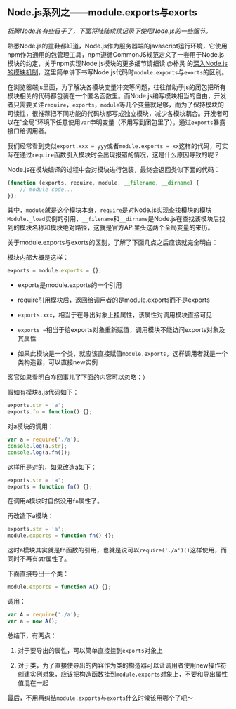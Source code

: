 ## Node.js系列之——module.exports与exorts

*折腾Node.js有些日子了，下面将陆陆续续记录下使用Node.js的一些细节。*

熟悉Node.js的童鞋都知道，Node.js作为服务器端的javascript运行环境，它使用npm作为通用的包管理工具，npm遵循CommonJS规范定义了一套用于Node.js模块的约定，关于npm实现Node.js模块的更多细节请细读 @朴灵 的[深入Node.js的模块机制](http://www.infoq.com/cn/articles/Node.js-module-mechanism)，这里简单讲下书写Node.js代码时`module.exports`与`exorts`的区别。

在浏览器端js里面，为了解决各模块变量冲突等问题，往往借助于js的闭包把所有模块相关的代码都包装在一个匿名函数里。而Node.js编写模块相当的自由，开发者只需要关注`require`，`exports`，`module`等几个变量就足够，而为了保持模块的可读性，很推荐把不同功能的代码块都写成独立模块，减少各模块耦合。开发者可以在“全局”环境下任意使用`var`申明变量（不用写到闭包里了），通过`exports`暴露接口给调用者。

我们经常看到类似`export.xxx = yyy`或者`module.exports = xx`这样的代码，可实际在通过`require`函数引入模块时会出现报错的情况，这是什么原因导致的呢？

Node.js在模块编译的过程中会对模块进行包装，最终会返回类似下面的代码：

``` javascript
(function (exports, require, module, __filename, __dirname) {
    // module code...
});
```

其中，`module`就是这个模块本身，`require`是对Node.js实现查找模块的模块`Module._load`实例的引用，`__filename`和`__dirname`是Node.js在查找该模块后找到的模块名称和模块绝对路径，这就是官方API里头这两个全局变量的来历。

关于module.exports与exorts的区别，了解了下面几点之后应该就完全明白：

模块内部大概是这样：

``` javascript
exports = module.exports = {};
```

- exports是module.exports的一个引用

- require引用模块后，返回给调用者的是module.exports而不是exports

- `exports.xxx`，相当于在导出对象上挂属性，该属性对调用模块直接可见

- `exports =`相当于给exports对象重新赋值，调用模块不能访问exports对象及其属性

- 如果此模块是一个类，就应该直接赋值`module.exports`，这样调用者就是一个类构造器，可以直接new实例

客官如果看明白咋回事儿了下面的内容可以忽略：）

假如有模块a.js代码如下：

``` javascript
exports.str = 'a';
exports.fn = function() {};
```

对a模块的调用：

``` javascript
var a = require('./a');
console.log(a.str);
console.log(a.fn());
```

这样用是对的，如果改造a如下：

``` javascript
exports.str = 'a';
exports = function fn() {};
```

在调用a模块时自然没用`fn`属性了。

再改造下a模块：

``` javascript
exports.str = 'a';
module.exports = function fn() {};
```

这时a模块其实就是fn函数的引用，也就是说可以`require('./a')()`这样使用，而同时不再有str属性了。

下面直接导出一个类：

``` javascript
module.exports = function A() {};
```

调用：

``` javascript
var A = require('./a');
var a = new A();
```

总结下，有两点：

1. 对于要导出的属性，可以简单直接挂到`exports`对象上

2. 对于类，为了直接使导出的内容作为类的构造器可以让调用者使用new操作符创建实例对象，应该把构造函数挂到`module.exports`对象上，不要和导出属性值混在一起

最后，不用再纠结`module.exports`与`exorts`什么时候该用哪个了吧～

